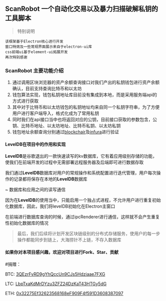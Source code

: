 ## ScanRobot 一个自动化交易以及暴力扫描破解私钥的工具脚本

> 特别说明

    该框架基于Electron核心进行开发
    窗口特效及一些常规界面展示来自于electron-ui库
    css前端ui基于element-ui拓展开发
    再次特别感谢

### ScanRobot 主要功能介绍

  1. 通过调用区块浏览器的资产余额查询接口对我们产出的私钥钱包进行资产余额确认，目前支持查询比特币和以太坊
  2. 钱包算法实现，钱包私钥地址库目前没有集成到本地，而是采用服务端api的方式进行获取
  3. 其中对于比特币和以太坊钱包的私钥地址均来自同一个私钥字符串，为了方便用户进行客户端导入，格式化成为了常用私钥
  4. 同时我们在api接口当中也将返回对应的公钥，目前接口获取的参数包含，公钥、比特币地址、以太坊地址、比特币私钥、以太坊私钥
  5. 钱包地址余额查询分别通过[blockchair](https://blockchair.com/)及[infura](http://infura.io/)进行验证

#### LevelDB在项目中的作用和实现
  
**LevelDB**是谷歌退出的一款快速读写的kv数据库，它有着应用级别存储的功能，使我们在前端开发的过程中无需部署远程服务器及后端即可进行数据存取

我们通过**LevelDB**数据库对用户的常规操作和系统配置进行迭代管理，用户每次操作的记录都将保存在本地的**LevelDB**数据库

~ 数据库和应用之间的读写通信

因为在**LevelDB**的使用当中，只能启用一个独占式进程，不允许用户进行重复初始化数据库，因此，我们将levelDB初始化在Electron主窗口

在前端进行数据库查询的时候，通过ipcRenderer进行通信，这样就不会产生重复性初始化数据库的情况

> 最后，我们后续将计划开发区块链级别的分布式存储服务，使用户的每一步操作都能同步到链上，大海捞针不上链，不存入数据库


#### 如果你对本项目感兴趣，欢迎对项目进行Fork、Star、贡献

#捐赠： 

BTC: [3QEzrFvRD9gYhQccUn9CJs5Hdziaae7FXG](https://blockchair.com/bitcoin/address/3QEzrFvRD9gYhQccUn9CJs5Hdziaae7FXG)

LTC: [LbpTxaKdMrDYzu3ZFZ24DzKaT43HTGy5dG](https://blockchair.com/litecoin/address/LbpTxaKdMrDYzu3ZFZ24DzKaT43HTGy5dG)

ETH: [0x32275Ef32623568168eF909F4f591D3608387097](https://explorer.v.fyi/address/0x32275Ef32623568168eF909F4f591D3608387097)
